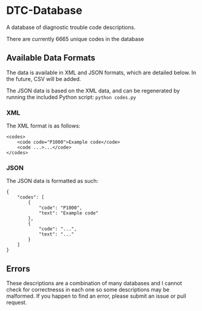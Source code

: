 # DTC-Database
A database of diagnostic trouble code descriptions.

There are currently 6665 unique codes in the database

## Available Data Formats
The data is available in XML and JSON formats, which are detailed below. In the
future, CSV will be added.

The JSON data is based on the XML data, and can be regenerated by running the
included Python script:
```python codes.py```

### XML
The XML format is as follows:
```
<codes>
    <code code="P1000">Example code</code>
    <code ...>...</code>
</codes>
```

### JSON
The JSON data is formatted as such:
```
{
    "codes": [
        {
            "code": "P1000",
            "text": "Example code"
        },
        {
            "code": "...",
            "text": "..."
        }
    ]
}
```

## Errors
These descriptions are a combination of many databases and I cannot check for correctnesss in each one so some descriptions may be malformed. If you happen to find an error, please submit an issue or pull request.
